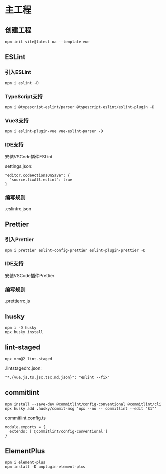 # 主工程
## 创建工程
```
npm init vite@latest oa --template vue
```
## ESLint
### 引入ESLint
```
npm i eslint -D
```
### TypeScript支持
```
npm i @typescript-eslint/parser @typescript-eslint/eslint-plugin -D
```
### Vue3支持
```
npm i eslint-plugin-vue vue-eslint-parser -D
```
### IDE支持
安装VSCode插件ESLint

settings.json:

```
"editor.codeActionsOnSave": {
  "source.fixAll.eslint": true
}
```
### 编写规则
.eslintrc.json
## Prettier
### 引入Prettier
```
npm i prettier eslint-config-prettier eslint-plugin-prettier -D
```
### IDE支持
安装VSCode插件Prettier
### 编写规则
.prettierrc.js
## husky
```
npm i -D husky
npx husky install
```
## lint-staged
```
npx mrm@2 lint-staged
```
.lintstagedrc.json:
```
"*.{vue,js,ts,jsx,tsx,md,json}": "eslint --fix"
```
## commitlint
```
npm install --save-dev @commitlint/config-conventional @commitlint/cli
npx husky add .husky/commit-msg 'npx --no -- commitlint --edit "$1"'
```
commitlint.config.ts
```
module.exports = {
  extends: ['@commitlint/config-conventional']
}
```
## ElementPlus
```
npm i element-plus
npm install -D unplugin-element-plus
```
